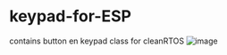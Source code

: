 # keypad-for-ESP
contains button en keypad class for cleanRTOS
![image](https://github.com/janzuurbier/keypad-for-ESP/assets/9722023/0d8d7562-c742-4509-82ce-e7012f71df18)
